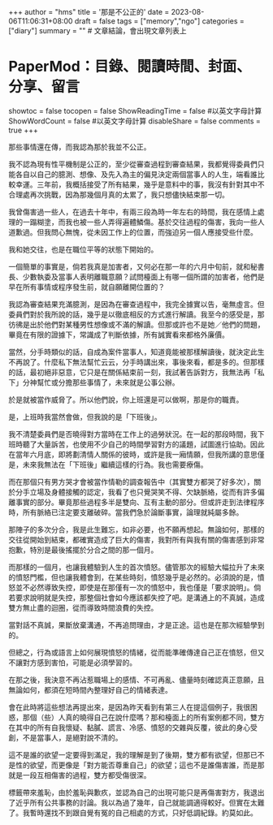 +++
author = "hms"
title = '那是不公正的'
date = 2023-08-06T11:06:31+08:00
draft = false
tags = ["memory","ngo"]
categories = ["diary"]
summary = ""  # 文章結論，會出現文章列表上
# PaperMod：目錄、閱讀時間、封面、分享、留言
showtoc = false
tocopen = false
ShowReadingTime = false #以英文字母計算
ShowWordCount = false #以英文字母計算
disableShare = false
comments = true
+++

那些事情還在傳，而我認為那於我並不公正。

我不認為現有性平機制是公正的，至少從審查過程到審查結果，我都覺得委員們只能各自以自己的臆測、想像、及先入為主的偏見決定兩個當事人的人生，端看誰比較幸運。三年前，我概括接受了所有結果，幾乎是意料中的事，我沒有針對其中不合理處再次挑戰，因為那幾個月真的太累了，我只想儘快結束那一切。

我曾傷害過一些人，在過去十年中，有兩三段為時一年左右的時間，我在感情上處理的一蹋糊塗，而我也被一些人弄得遍體鱗傷。基於交往過程的傷害，我向一些人道歉過。但我問心無愧，從未因工作上的位置，而強迫另一個人應接受些什麼。

我和她交往，也是在職位平等的狀態下開始的。

一個簡單的事實是，倘若我真是加害者，又何必在那一年的六月中旬前，就和秘書長、少數執委及當事人表明離職意願？試問檯面上有哪一個所謂的加害者，他們是早在所有事情或程序發生前，就自願離開位置的？

我認為審查結果充滿臆測，是因為在審查過程中，我完全據實以告，毫無虛言。但委員們對於我所說的話，幾乎是以徹底相反的方式進行解讀。我至今的感受是，那彷彿是出於他們對某種男性想像或不滿的解讀。但那或許也不是她／他們的問題，畢竟在有限的證據下，常識成了判斷依據，所有誠實看來都格外廉價。

當然，分手時類似的話，自成為案件當事人，知道竟能被那樣解讀後，就決定此生不再說了。什麼私下無法幫忙云云，分手時講出來，事後來看，都是多的。但那樣的話，最初絕非惡意，它只是在關係結束前一刻，我試著告訴對方，我無法再「私下」分神幫忙或分擔那些事情了，未來就是公事公辦。

於是就被當作威脅了。所以他們說，你上班還是可以做啊，那是你的職責。

是，上班時我當然會做，但我說的是「下班後」。

我不清楚委員們是否曉得對方當時在工作上的過勞狀況。在一起的那段時間，我下班時聽了大量訴苦，也使用不少自己的時間學習對方的議題，試圖進行協助。因此在當年六月底，即將劃清情人關係的彼時，或許是我一廂情願，但我所講的意思僅是，未來我無法在「下班後」繼續這樣的行為。我也需要療傷。

而在那個只有男方哭才會被當作情勒的調查報告中（其實雙方都哭了好多次），關於分手立場及身體接觸的認定，我看了也只覺哭笑不得、欠缺脈絡，從而有許多偏離事實的部分。畢竟那些過程多半是雙向、互有主動的部分。但或許走到法律程序時，所有脈絡已注定要支離破碎。當我們急於論斷事實，論理就純屬多餘。

那陣子的多次分合，我是此生難忘，如非必要，也不願再想起。無論如何，那樣的交往從開始到結束，都確實造成了巨大的傷害，我對所有與我有關的傷害感到非常抱歉，特別是最後搖擺於分合之間的那一個月。

而那樣的一個月，也讓我體驗到人生的首次憤怒。儘管那次的經驗大幅拉升了未來的憤怒門檻，但也讓我體會到，在某些時刻，憤怒幾乎是必然的。必須說的是，憤怒並不必然導致失控，即使是在那僅有一次的憤怒中，我也僅是「要求說明」。倘若要求說明就是失控，那整個社會如今應該都失控了吧。是溝通上的不真誠，造成雙方無止盡的迴圈，從而導致時間浪費的失控。

當對話不真誠，果斷放棄溝通，不再追問理由，才是正途。這也是在那次經驗學到的。

但總之，行為或語言上如何展現憤怒的情緒，從而能準確傳達自己正在憤怒，但又不讓對方感到害怕，可能是必須學習的。

在那之後，我決意不再沾惹職場上的感情、不可再亂、儘量時刻確認真正意願，且無論如何，都須在短時間內整理好自己的情緒表達。

會在此時將這些想法再提出來，是因為昨天看到有第三人在提這個例子，我很困惑，那個（些）人真的曉得自己在說什麼嗎？那和檯面上的所有案例都不同，雙方在其中的所有自我懷疑、黏膩、謊言、冷感、憤怒的交雜與反覆，彼此的身心受創，不是當事人，是絕對說不清的。

這不是誰的欲望一定要得到滿足，我的理解是到了後期，雙方都有欲望，但那已不是性的欲望，而更像是「對方能否尊重自己」的欲望；這也不是誰傷害誰，而是那就是一段互相傷害的過程，雙方都受傷很深。

標籤帶來羞恥，由於羞恥與歉疚，並認為自己的出現可能只是再傷害對方，我退出了近乎所有公共事務的討論。我以為過了幾年，自己就能調適得較好。但實在太難了。我暫時還找不到跟自覺有冤的自己相處的方式，只好低調紀錄。約莫如此。